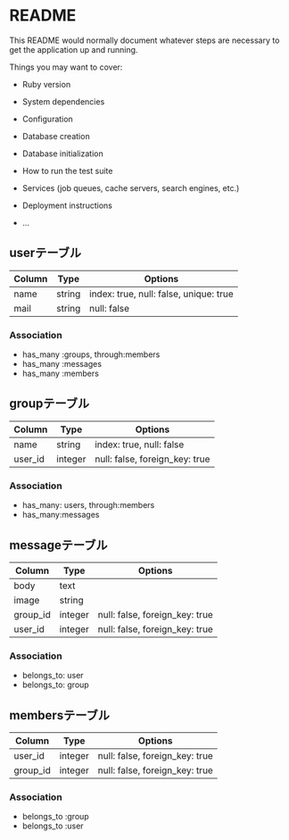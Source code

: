 # README

This README would normally document whatever steps are necessary to get the
application up and running.

Things you may want to cover:

* Ruby version

* System dependencies

* Configuration

* Database creation

* Database initialization

* How to run the test suite

* Services (job queues, cache servers, search engines, etc.)

* Deployment instructions

* ...

## userテーブル
|Column|Type|Options|
|------|----|-------|
|name|string|index: true, null: false, unique: true|
|mail|string|null: false|

### Association
- has_many :groups, through:members
- has_many :messages
- has_many :members

## groupテーブル
|Column|Type|Options|
|------|----|-------|
|name|string|index: true, null: false|
|user_id|integer|null: false, foreign_key: true|

### Association
- has_many: users, through:members
- has_many:messages


## messageテーブル
|Column|Type|Options|
|------|----|-------|
|body|text||
|image|string||
|group_id|integer|null: false, foreign_key: true|
|user_id|integer|null: false, foreign_key: true|

### Association
- belongs_to: user
- belongs_to: group


## membersテーブル
|Column|Type|Options|
|------|----|-------|
|user_id|integer|null: false, foreign_key: true|
|group_id|integer|null: false, foreign_key: true|

### Association
- belongs_to :group
- belongs_to :user
